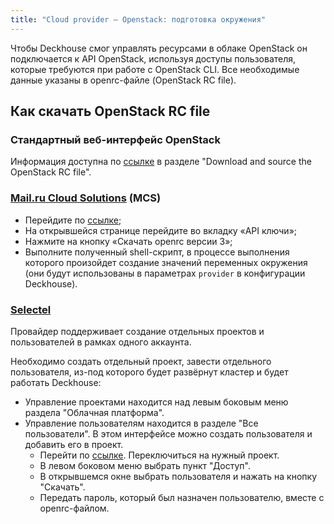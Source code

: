 ```yaml
---
title: "Cloud provider — Openstack: подготовка окружения"
---
```


Чтобы Deckhouse смог управлять ресурсами в облаке OpenStack он подключается к API OpenStack, используя доступы пользователя, которые требуются при работе с OpenStack CLI.
Все необходимые данные указаны в openrc-файле (OpenStack RC file).

## Как скачать OpenStack RC file

### Стандартный веб-интерфейс OpenStack
Информация доступна по [ссылке](https://docs.openstack.org/ocata/admin-guide/common/cli-set-environment-variables-using-openstack-rc.html) в разделе "Download and source the OpenStack RC file". 

### [Mail.ru Cloud Solutions](https://mcs.mail.ru/) (MCS)

- Перейдите по [ссылке](https://mcs.mail.ru/app/project/keys/);
- На открывшейся странице перейдите во вкладку «API ключи»;
- Нажмите на кнопку «Скачать openrc версии 3»;
- Выполните полученный shell-скрипт, в процессе выполнения которого произойдет создание значений переменных окружения (они будут использованы в параметрах `provider` в конфигурации Deckhouse).

### [Selectel](https://selectel.ru/)

Провайдер поддерживает создание отдельных проектов и пользователей в рамках одного аккаунта.

Необходимо создать отдельный проект, завести отдельного пользователя, из-под которого будет развёрнут кластер и будет работать Deckhouse:
* Управление проектами находится над левым боковым меню раздела "Облачная платформа".
* Управление пользователям находится в разделе "Все пользователи". В этом интерфейсе можно создать пользователя и добавить его в проект.
  - Перейти по [ссылке](https://my.selectel.ru/vpc). Переключиться на нужный проект.
  - В левом боковом меню выбрать пункт "Доступ".
  - В открывшемся окне выбрать пользователя и нажать на кнопку "Скачать".
  - Передать пароль, который был назначен пользователю, вместе с openrc-файлом.
